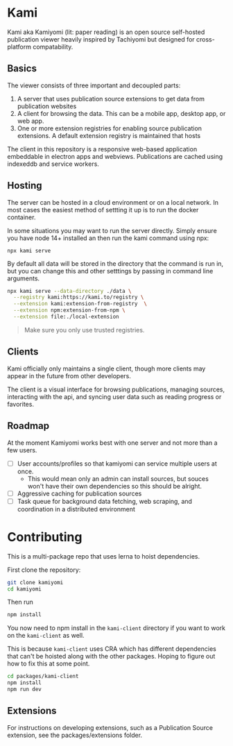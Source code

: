 # Kami

Kami aka Kamiyomi (lit: paper reading) is an open source self-hosted publication viewer heavily inspired by Tachiyomi but designed for cross-platform compatability.

## Basics

The viewer consists of three important and decoupled parts:

1. A server that uses publication source extensions to get data from publication websites
2. A client for browsing the data. This can be a mobile app, desktop app, or web app.
3. One or more extension registries for enabling source publication extensions. A default extension registry is maintained that hosts

The client in this repository is a responsive web-based application embeddable in electron apps and webviews. Publications are cached using indexeddb and service workers.

## Hosting

The server can be hosted in a cloud environment or on a local network. In most cases the easiest method of settting it up is to run the docker container.

In some situations you may want to run the server directly. Simply ensure you have node 14+ installed an then run the kami command using npx:

```
npx kami serve
```

By default all data will be stored in the directory that the command is run in, but you can change this and other setttings by passing in command line arguments.

```sh
npx kami serve --data-directory ./data \
  --registry kami:https://kami.to/registry \
  --extension kami:extension-from-registry  \
  --extension npm:extension-from-npm \
  --extension file:./local-extension
```

> Make sure you only use trusted registries.

## Clients

Kami officially only maintains a single client, though more clients may appear in the future from other developers.

The client is a visual interface for browsing publications, managing sources, interacting with the api, and syncing user data such as reading progress or favorites.

## Roadmap

At the moment Kamiyomi works best with one server and not more than a few users.

- [ ] User accounts/profiles so that kamiyomi can service multiple users at once.
  - This would mean only an admin can install sources, but souces won't have their own dependencies so this should be alright.
- [ ] Aggressive caching for publication sources
- [ ] Task queue for background data fetching, web scraping, and coordination in a distributed environment

# Contributing

This is a multi-package repo that uses lerna to hoist dependencies.

First clone the repository:

```sh
git clone kamiyomi
cd kamiyomi
```

Then run

```sh
npm install
```

You now need to npm install in the `kami-client` directory if you want to work on the `kami-client` as well.

This is because `kami-client` uses CRA which has different dependencies that can't be hoisted along with the other packages. Hoping to figure out how to fix this at some point.

```sh
cd packages/kami-client
npm install
npm run dev
```

## Extensions

For instructions on developing extensions, such as a Publication Source extension, see the packages/extensions folder.